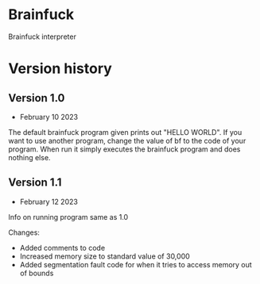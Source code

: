 # Brainfuck
Brainfuck interpreter

# Version history
## Version 1.0
* February 10 2023

The default brainfuck program given prints out "HELLO WORLD". If you want to use another program, change the value of bf to the code of your program.
When run it simply executes the brainfuck program and does nothing else.

## Version 1.1
* February 12 2023

Info on running program same as 1.0

Changes:
* Added comments to code
* Increased memory size to standard value of 30,000
* Added segmentation fault code for when it tries to access memory out of bounds
